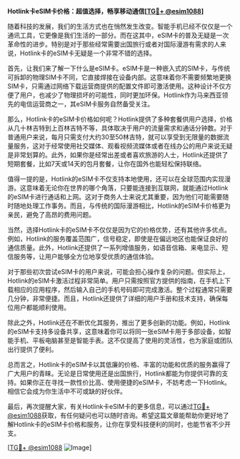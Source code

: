 **Hotlink卡eSIM卡价格：超值选择，畅享移动通信[[TG💪+ @esim1088](https://t.me/s/esim1088)]**

随着科技的发展，我们的生活方式也在悄然发生改变。智能手机已经不仅仅是一个通讯工具，它更像是我们生活的一部分。而在这其中，eSIM卡的普及无疑是一次革命性的进步。特别是对于那些经常需要出国旅行或者对国际漫游有需求的人来说，Hotlink卡的eSIM卡无疑是一个非常不错的选择。

首先，让我们来了解一下什么是eSIM卡。eSIM卡是一种嵌入式的SIM卡，与传统可拆卸的物理SIM卡不同，它直接焊接在设备内部。这意味着你不需要频繁地更换SIM卡，只需通过网络下载运营商提供的配置文件即可激活使用。这种设计不仅方便了用户，也减少了物理损坏的可能性，同时更加环保。Hotlink作为马来西亚领先的电信运营商之一，其eSIM卡服务自然备受关注。

那么，Hotlink卡的eSIM卡价格如何呢？Hotlink提供了多种套餐供用户选择，价格从几十林吉特到上百林吉特不等，具体取决于用户的流量需求和通话分钟数。对于普通用户来说，每月只需支付大约30至50林吉特，就可以享受到无限量的数据流量服务，这对于经常使用社交媒体、观看视频流媒体或者在线办公的用户来说无疑是非常划算的。此外，如果你是经常出差或者喜欢旅游的人士，Hotlink还提供了短期套餐，比如7天或14天的包月套餐，让你在国外也能轻松保持联络。

值得一提的是，Hotlink的eSIM卡不仅支持本地使用，还可以在全球范围内实现漫游。这意味着无论你在世界的哪个角落，只要能连接到互联网，就能通过Hotlink的eSIM卡进行通话和上网。这对于商务人士来说尤其重要，因为他们可能需要随时随地处理工作事务。而且，与传统的国际漫游相比，Hotlink的eSIM卡价格更为亲民，避免了高昂的费用问题。

当然，选择Hotlink卡的eSIM卡不仅仅是因为它的价格优势，还有其他许多优点。例如，Hotlink的服务覆盖范围广，信号稳定，即使是在偏远地区也能保证良好的通信质量。此外，Hotlink还提供了一系列增值服务，如语音信箱、来电显示、短信服务等，让用户能够全方位地享受优质的通信体验。

对于那些初次尝试eSIM卡的用户来说，可能会担心操作复杂的问题。但实际上，Hotlink的eSIM卡激活过程非常简单。用户只需按照官方提供的指南，在手机上下载相应的应用程序，然后输入自己的手机号码即可完成激活。整个过程通常只需要几分钟，非常便捷。而且，Hotlink还提供了详细的用户手册和技术支持，确保每位用户都能顺利使用。

除此之外，Hotlink还在不断优化其服务，推出了更多创新的功能。例如，Hotlink的eSIM卡支持多设备共享，这意味着你可以将同一张eSIM卡用于多部设备，如智能手机、平板电脑甚至是智能手表。这不仅提高了使用的灵活性，也为家庭或团队出行提供了便利。

总而言之，Hotlink卡的eSIM卡以其低廉的价格、丰富的功能和优质的服务赢得了广大用户的青睐。无论是日常使用还是出国旅行，Hotlink都能为你提供可靠的支持。如果你正在寻找一款性价比高、使用便捷的eSIM卡，不妨考虑一下Hotlink。相信它会成为你生活中不可或缺的好伙伴。

最后，再次提醒大家，有关Hotlink卡eSIM卡的更多信息，可以通过[TG💪+ @esim1088](https://t.me/s/esim1088)获取，有任何疑问也可以随时咨询。希望这篇文章能帮助你更好地了解Hotlink卡的eSIM卡价格和服务，让你在享受科技便利的同时，也能节省不少开支。

[[TG💪+ @esim1088](https://t.me/s/esim1088) ![Image](https://i.postimg.cc/4NQfJmqS/Snipaste-2025-05-13-00-14-12.png)]